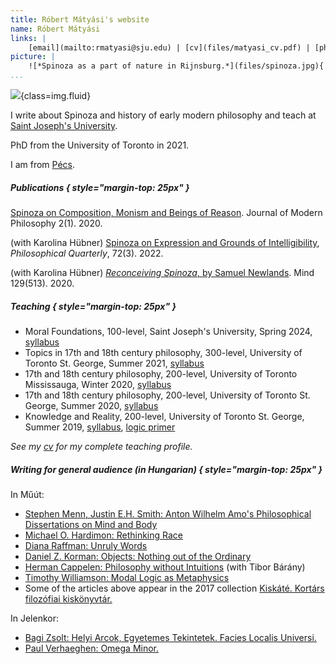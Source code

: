 ```yaml
---
title: Róbert Mátyási's website
name: Róbert Mátyási
links: |
    [email](mailto:rmatyasi@sju.edu) | [cv](files/matyasi_cv.pdf) | [philpapers](https://philpeople.org/profiles/robbie-matyasi) | [github](https://github.com/robertmatyasi)
picture: |
    ![*Spinoza as a part of nature in Rijnsburg.*](files/spinoza.jpg){ width=100% }
...
```


![](files/portrait.jpg){class=img.fluid}

I write about Spinoza and history of early modern philosophy and teach at [Saint Joseph's University](https://www.sju.edu/departments/philosophy/faculty/part-time).

PhD from the University of Toronto in 2021.

I am from [Pécs](https://en.wikipedia.org/wiki/Pécs).

##### Publications { style="margin-top: 25px" }

[Spinoza on Composition, Monism and Beings of Reason](http://doi.org/10.32881/jomp.74). Journal of Modern Philosophy 2(1). 2020.

(with Karolina Hübner) [Spinoza on Expression and Grounds of Intelligibility](https://doi.org/10.1093/pq/pqab056), *Philosophical Quarterly*, 72(3). 2022.

(with Karolina Hübner) [*Reconceiving Spinoza*, by Samuel Newlands](https://doi.org/10.1093/mind/fzz015). Mind 129(513). 2020.

##### Teaching { style="margin-top: 25px" }

- Moral Foundations, 100-level, Saint Joseph's University, Spring 2024, [syllabus](files/matyasi_phl154_syllabus.pdf)
- Topics in 17th and 18th century philosophy, 300-level,  University of Toronto St. George, Summer 2021, [syllabus](files/Matyasi_PHL313_Syllabus_reading-list.pdf)
- 17th and 18th century philosophy, 200-level, University of Toronto Mississauga, Winter 2020, [syllabus](files/210_readings_winter_2020-21.pdf)
- 17th and 18th century philosophy, 200-level, University of Toronto St. George, Summer 2020, [syllabus](files/Matyasi_PHL210_Reading-list_2020.pdf)
- Knowledge and Reality, 200-level, University of Toronto St. George, Summer 2019, [syllabus](filesMatyasi_PHL232H1F-SG-Syllabus_2019.pdf), [logic primer](files/matyasi_KR_logic_primer.pdf)

*See my [cv](files/matyasi_cv.pdf) for my complete teaching profile.*

##### Writing for general audience (in Hungarian) { style="margin-top: 25px" }

In Műút:

- [Stephen Menn, Justin E.H. Smith: Anton Wilhelm Amo's Philosophical Dissertations on Mind and Body](https://www.muut.hu/archivum/38177)
- [Michael O. Hardimon: Rethinking Race](http://www.muut.hu/archivum/34422)
- [Diana Raffman: Unruly Words](http://www.muut.hu/archivum/25250)
- [Daniel Z. Korman: Objects: Nothing out of the Ordinary](http://www.muut.hu/archivum/19956)
- [Herman Cappelen: Philosophy without Intuitions](http://www.muut.hu/archivum/14323) (with Tibor Bárány)
- [Timothy Williamson: Modal Logic as Metaphysics](http://www.muut.hu/archivum/12867)
- Some of the articles above appear in the 2017 collection [Kiskáté. Kortárs filozófiai kiskönyvtár.](http://www.muut.hu/archivum/25983)

In Jelenkor:

- [Bagi Zsolt: Helyi Arcok, Egyetemes Tekintetek. Facies Localis Universi.](http://www.jelenkor.net/archivum/cikk/2806/elszamolni-a-tomegekkel)
- [Paul Verhaeghen: Omega Minor.](http://www.jelenkor.net/archivum/cikk/2459/pesszimizmust-kovacsolni-a-nihilizmusbol)
